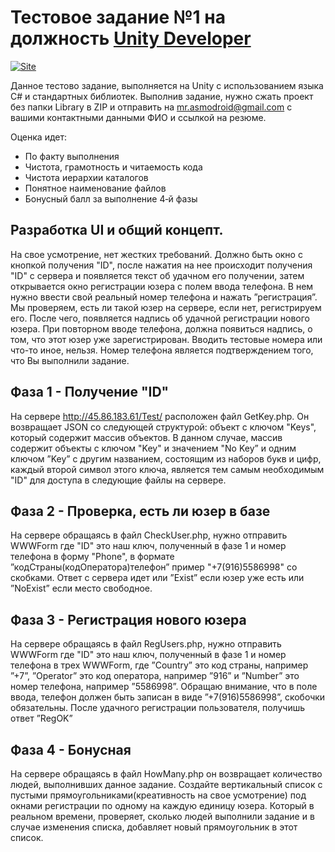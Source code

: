 # Тестовое задание №1 на должность [Unity Developer](https://serpukhov.hh.ru/vacancy/92597426?hhtmFrom=employer_vacancies)

[![Site](https://softwaredev.space/Logo128.png)](https://softwaredev.space/)

Данное тестово задание, выполняется на Unity с использованием языка C# и стандартных библиотек. Выполнив задание, нужно сжать проект без папки Library в ZIP и отправить на mr.asmodroid@gmail.com с вашими контактными данными ФИО и ссылкой на резюме.

Оценка идет:
- По факту выполнения
- Чистота, грамотность и читаемость кода
- Чистота иерархии каталогов
- Понятное наименование файлов
- Бонусный балл за выполнение 4‑й фазы

## Разработка UI и общий концепт.

На свое усмотрение, нет жестких требований. 
Должно быть окно с кнопкой получения "ID", после нажатия на нее происходит получения "ID" с сервера и появляется текст об удачном его получении, затем открывается окно регистрации юзера с полем ввода телефона. В нем нужно ввести свой реальный номер телефона и нажать
”регистрация”. Мы проверяем, есть ли такой юзер на сервере, если нет, регистрируем его. После чего, появляется надпись об удачной регистрации нового юзера. При повторном вводе телефона, должна появиться надпись, о том, что этот юзер уже зарегистрирован. Вводить тестовые номера или что-то иное, нельзя. Номер телефона является подтверждением того, что Вы выполнили задание.

## Фаза 1 - Получение "ID"

На сервере http://45.86.183.61/Test/ расположен файл GetKey.php. Он возвращает JSON со следующей структурой: объект с ключом "Keys", который содержит массив объектов. В данном случае, массив содержит объекты с ключом "Key" и значением "No Key” и одним ключом ”Key” с другим названием, состоящим из наборов букв и цифр, каждый второй символ этого ключа, является тем самым необходимым "ID" для доступа в следующие файлы на сервере.

## Фаза 2 - Проверка, есть ли юзер в базе

На сервере обращаясь в файл CheckUser.php, нужно отправить WWWForm где "ID" это наш ключ, полученный в фазе 1 и номер телефона в форму "Phone", в формате ”кодСтраны(кодОператора)телефон” пример "+7(916)5586998" со скобками. Ответ с сервера идет или ”Exist” если юзер уже есть или ”NoExist” если место свободное.

## Фаза 3 - Регистрация нового юзера

На сервере обращаясь в файл RegUsers.php, нужно отправить WWWForm где "ID" это наш ключ, полученный в фазе 1 и номер телефона в трех WWWForm, где ”Country” это код страны, например ”+7”, ”Operator” это код оператора, например ”916” и ”Number” это номер телефона, например ”5586998”. Обращаю внимание, что в поле ввода, телефон должен быть записан в виде ”+7(916)5586998”, скобочки обязательны. После удачного регистрации пользователя, получишь ответ ”RegOK”

## Фаза 4 - Бонусная

На сервере обращаясь в файл HowMany.php он возвращает количество людей, выполнивших данное задание. Создайте вертикальный список с пустыми прямоугольниками(креативность на свое усмотрение) под окнами регистрации по одному на каждую единицу юзера. Который в реальном времени, проверяет, сколько людей выполнили задание и в случае изменения списка, добавляет новый прямоугольник в этот список.